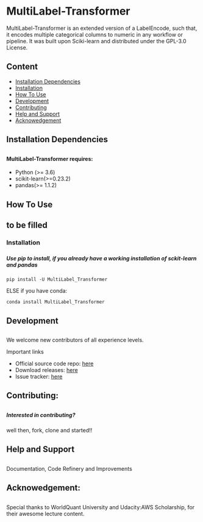 # MultiLabel-Transformer
MultiLabel-Transformer is an extended version of a LabelEncode, such that, it encodes multiple categorical columns to numeric in any workflow or pipeline. It was built upon Sciki-learn and distributed under the GPL-3.0 License.


## Content
- <a href='#Installation Dependencies'>Installation Dependencies<a/>
- <a href='#Installation Dependencies'>Installation<a/>
- <a href='#How To Use'> How To Use <a/>
- <a href='#Development'>Development<a/>
- <a href='#Contributing'>Contributing<a/>
- <a href='#Help and Support'>Help and Support<a/>
- <a href='#Acknowedgement'>Acknowedgement<a/>
 



<h2 id = 'Installation Dependencies'> Installation Dependencies <h2/>

#### MultiLabel-Transformer requires:
- Python (>= 3.6)
- scikit-learn(>=0.23.2)
- pandas(>= 1.1.2)




<h2 id='How To Use'> How To Use <h2/>

to be filled


<h3 id = 'Installation'> Installation <h3/>

##### Use pip to install, if you already have a working installation of sckit-learn and pandas

    pip install -U MultiLabel_Transformer

ELSE if you have conda:

    conda install MultiLabel_Transformer





<h2 id = 'Development'>  Development<h2/>

####

We welcome new contributors of all experience levels.

Important links

- Official source code repo: [here]('https://github.com/Troublem1/MLE') 
- Download releases: [here](https://pypi.org/project/MultiLabel-Transformer/)
- Issue tracker: [here](https://github.com/Troublem1/MLE/issues)








<h2 id = 'Contributing'>  Contributing:<h2/>

##### Interested in contributing?

well then, fork, clone and started!!





<h2 id = 'Help and Support'> Help and Support<h2/>

#####

Documentation, Code Refinery and Improvements




<h2 < id = 'Acknowedgement'> Acknowedgement:<h2/>

#####

Special thanks to WorldQuant University and Udacity:AWS Scholarship, for their awesome lecture content.

